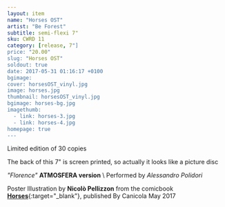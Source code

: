 ```yaml
---
layout: item
name: "Horses OST"
artist: "Be Forest"
subtitle: semi-flexi 7"
sku: CWRD 11
category: [release, 7"]
price: "20.00"
slug: "Horses OST"
soldout: true
date: 2017-05-31 01:16:17 +0100
bgimage:
cover: horsesOST_vinyl.jpg
image: horses.jpg
thumbnail: horsesOST_vinyl.jpg
bgimage: horses-bg.jpg
imagethumb:
  - link: horses-3.jpg
  - link: horses-4.jpg
homepage: true
---
```


Limited edition of 30 copies


The back of this 7" is screen printed, so actually it looks like a picture disc

*"Florence"* **ATMOSFERA version** \\
Performed by *Alessandro Polidori*



Poster Illustration by **Nicolò Pellizzon** from the comicbook [**Horses**](http://www.canicola.net/libri/horses/){:target="_blank"}, published By Canicola
May 2017